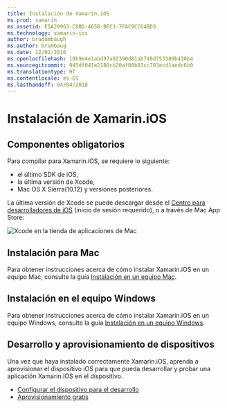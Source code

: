 ```yaml
---
title: Instalación de Xamarin.iOS
ms.prod: xamarin
ms.assetid: E5A29963-C8BD-465B-BFC1-7FAC9CC64BD3
ms.technology: xamarin-ios
author: bradumbaugh
ms.author: brumbaug
ms.date: 12/02/2016
ms.openlocfilehash: 10b9e4e1abd97a82390d81ab740d753389b410b4
ms.sourcegitcommit: 945df041e2180cb20af08b83cc703ecd1aedc6b0
ms.translationtype: HT
ms.contentlocale: es-ES
ms.lasthandoff: 04/04/2018
---
```

# <a name="xamarinios-installation"></a>Instalación de Xamarin.iOS

## <a name="required-components"></a>Componentes obligatorios

Para compilar para Xamarin.iOS, se requiere lo siguiente:

-    el último SDK de iOS,
-    la última versión de Xcode,
-    Mac OS X Sierra(10.12) y versiones posteriores.

La última versión de Xcode se puede descargar desde el [Centro para desarrolladores de iOS](https://developer.apple.com/devcenter/ios/index.action#downloads) (inicio de sesión requerido), o a través de Mac App Store:

![](images/xcode.png "Xcode en la tienda de aplicaciones de Mac")

## <a name="mac-installation"></a>Instalación para Mac

Para obtener instrucciones acerca de cómo instalar Xamarin.iOS en un equipo Mac, consulte la guía [Instalación en un equipo Mac](https://docs.microsoft.com/visualstudio/mac/installation).


## <a name="windows-installation"></a>Instalación en el equipo Windows

Para obtener instrucciones acerca de cómo instalar Xamarin.iOS en un equipo Windows, consulte la guía [Instalación en un equipo Windows](~/ios/get-started/installation/windows/index.md).

## <a name="development-and-device-provisioning"></a>Desarrollo y aprovisionamiento de dispositivos

Una vez que haya instalado correctamente Xamarin.iOS, aprenda a aprovisionar el dispositivo iOS para que pueda desarrollar y probar una aplicación Xamarin.iOS en el dispositivo.

* [Configurar el dispositivo para el desarrollo](device-provisioning/index.md)
* [Aprovisionamiento gratis](~/ios/get-started/installation/device-provisioning/free-provisioning.md)
